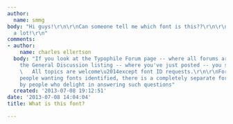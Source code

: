 ```yaml
---
author:
  name: smmg
body: "Hi guys!\r\n\r\nCan someone tell me which font is this??\r\n\r\n\r\n\r\nThanks
  a lot!\r\n"
comments:
- author:
    name: charles ellertson
  body: "If you look at the Typophile Forum page -- where all forums are listed, Under
    the General Discussion listing -- where you've just posted -- you see this:\r\n\r\n
    \   All topics are welcome\u2014except font ID requests.\r\n\r\nFortunately for
    people wanting fonts identified, there is a completely separate forum, frequented
    by people who delight in answering such questions"
  created: '2013-07-08 19:12:51'
date: '2013-07-08 14:04:04'
title: What is this font?

---
```

